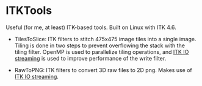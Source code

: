ITKTools
========

Useful (for me, at least) ITK-based tools.
Built on Linux with ITK 4.6.

- TilesToSlice: ITK filters to stitch 475x475 image tiles into a single image. Tiling is done in two steps to prevent overflowing the stack with the tiling filter. OpenMP is used to parallelize tiling operations, and [ITK IO streaming](http://www.kitware.com/media/html/IOStreamingInITK.html) is used to improve performance of the write filter.

- RawToPNG: ITK filters to convert 3D raw files to 2D png. Makes use of [ITK IO streaming](http://www.kitware.com/media/html/IOStreamingInITK.html).
